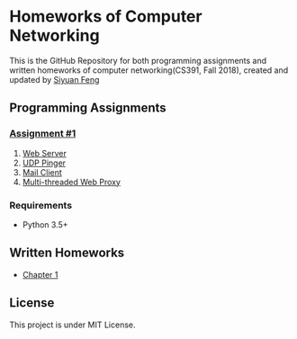 # Homeworks of Computer Networking
This is the GitHub Repository for both programming assignments and written homeworks of computer networking(CS391, Fall 2018), created and updated by [Siyuan Feng](https://github.com/Hzfengsy)

## Programming Assignments
### [Assignment #1](Assignments/Assignment1)
1. [Web Server](Assignments/Assignment1/1-WebServer)
2. [UDP Pinger](Assignments/Assignment1/2-UDPPinger)
3. [Mail Client](Assignments/Assignment1/3-MailClient)
4. [Multi-threaded Web Proxy](Assignments/Assignment1/4-WebProxy)

### Requirements
- Python 3.5+

## Written Homeworks
- [Chapter 1](Homeworks/Chapter1)

## License
This project is under MIT License.